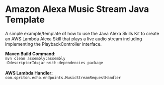 # Amazon Alexa Music Stream Java Template
A simple example/template of how to use the Java Alexa Skills Kit to create an AWS Lambda Alexa Skill that plays a live audio stream including implementing the PlaybackController interface.

<b>Maven Build Command:</b> <br/>
<code>mvn clean assembly:assembly -DdescriptorId=jar-with-dependencies package</code>
<br/>
<br/>
<b>AWS Lambda Handler:</b> <br/>
<code>com.spriton.echo.endpoints.MusicStreamRequestHandler</code>
